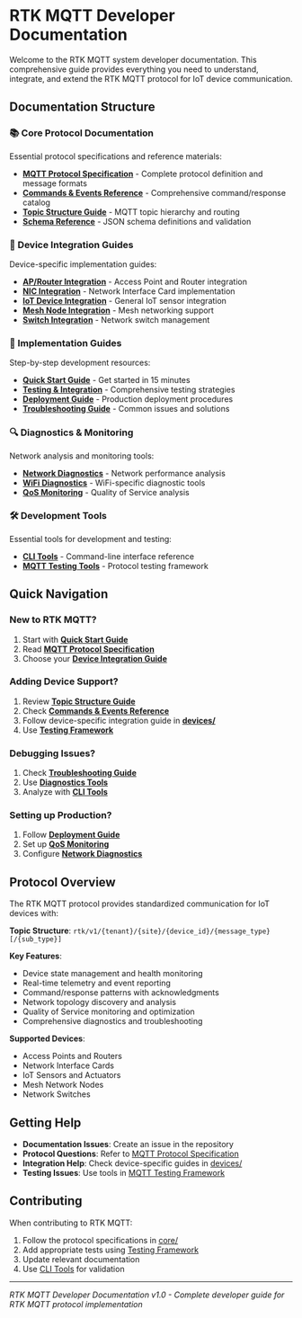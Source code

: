 # RTK MQTT Developer Documentation

Welcome to the RTK MQTT system developer documentation. This comprehensive guide provides everything you need to understand, integrate, and extend the RTK MQTT protocol for IoT device communication.

## Documentation Structure

### 📚 Core Protocol Documentation
Essential protocol specifications and reference materials:

- **[MQTT Protocol Specification](core/MQTT_PROTOCOL_SPEC.md)** - Complete protocol definition and message formats
- **[Commands & Events Reference](core/COMMANDS_EVENTS_REFERENCE.md)** - Comprehensive command/response catalog 
- **[Topic Structure Guide](core/TOPIC_STRUCTURE.md)** - MQTT topic hierarchy and routing
- **[Schema Reference](core/SCHEMA_REFERENCE.md)** - JSON schema definitions and validation

### 🔌 Device Integration Guides
Device-specific implementation guides:

- **[AP/Router Integration](devices/AP_ROUTER_INTEGRATION.md)** - Access Point and Router integration
- **[NIC Integration](devices/NIC_INTEGRATION.md)** - Network Interface Card implementation
- **[IoT Device Integration](devices/IOT_DEVICE_INTEGRATION.md)** - General IoT sensor integration
- **[Mesh Node Integration](devices/MESH_NODE_INTEGRATION.md)** - Mesh networking support
- **[Switch Integration](devices/SWITCH_INTEGRATION.md)** - Network switch management

### 🚀 Implementation Guides
Step-by-step development resources:

- **[Quick Start Guide](guides/QUICK_START_GUIDE.md)** - Get started in 15 minutes
- **[Testing & Integration](guides/TESTING_INTEGRATION.md)** - Comprehensive testing strategies
- **[Deployment Guide](guides/DEPLOYMENT_GUIDE.md)** - Production deployment procedures
- **[Troubleshooting Guide](guides/TROUBLESHOOTING_GUIDE.md)** - Common issues and solutions

### 🔍 Diagnostics & Monitoring
Network analysis and monitoring tools:

- **[Network Diagnostics](diagnostics/NETWORK_DIAGNOSTICS.md)** - Network performance analysis
- **[WiFi Diagnostics](diagnostics/WIFI_DIAGNOSTICS.md)** - WiFi-specific diagnostic tools
- **[QoS Monitoring](diagnostics/QOS_MONITORING.md)** - Quality of Service analysis

### 🛠️ Development Tools
Essential tools for development and testing:

- **[CLI Tools](tools/CLI_TOOLS.md)** - Command-line interface reference
- **[MQTT Testing Tools](tools/MQTT_TESTING_TOOLS.md)** - Protocol testing framework

## Quick Navigation

### New to RTK MQTT?
1. Start with **[Quick Start Guide](guides/QUICK_START_GUIDE.md)**
2. Read **[MQTT Protocol Specification](core/MQTT_PROTOCOL_SPEC.md)**
3. Choose your **[Device Integration Guide](devices/)**

### Adding Device Support?
1. Review **[Topic Structure Guide](core/TOPIC_STRUCTURE.md)**
2. Check **[Commands & Events Reference](core/COMMANDS_EVENTS_REFERENCE.md)**
3. Follow device-specific integration guide in **[devices/](devices/)**
4. Use **[Testing Framework](guides/TESTING_INTEGRATION.md)**

### Debugging Issues?
1. Check **[Troubleshooting Guide](guides/TROUBLESHOOTING_GUIDE.md)**
2. Use **[Diagnostics Tools](diagnostics/)**
3. Analyze with **[CLI Tools](tools/CLI_TOOLS.md)**

### Setting up Production?
1. Follow **[Deployment Guide](guides/DEPLOYMENT_GUIDE.md)**
2. Set up **[QoS Monitoring](diagnostics/QOS_MONITORING.md)**
3. Configure **[Network Diagnostics](diagnostics/NETWORK_DIAGNOSTICS.md)**

## Protocol Overview

The RTK MQTT protocol provides standardized communication for IoT devices with:

**Topic Structure**: `rtk/v1/{tenant}/{site}/{device_id}/{message_type}[/{sub_type}]`

**Key Features**:
- Device state management and health monitoring
- Real-time telemetry and event reporting
- Command/response patterns with acknowledgments
- Network topology discovery and analysis
- Quality of Service monitoring and optimization
- Comprehensive diagnostics and troubleshooting

**Supported Devices**:
- Access Points and Routers
- Network Interface Cards
- IoT Sensors and Actuators
- Mesh Network Nodes
- Network Switches

## Getting Help

- **Documentation Issues**: Create an issue in the repository
- **Protocol Questions**: Refer to [MQTT Protocol Specification](core/MQTT_PROTOCOL_SPEC.md)
- **Integration Help**: Check device-specific guides in [devices/](devices/)
- **Testing Issues**: Use tools in [MQTT Testing Framework](tools/MQTT_TESTING_TOOLS.md)

## Contributing

When contributing to RTK MQTT:

1. Follow the protocol specifications in [core/](core/)
2. Add appropriate tests using [Testing Framework](guides/TESTING_INTEGRATION.md)
3. Update relevant documentation
4. Use [CLI Tools](tools/CLI_TOOLS.md) for validation

---

*RTK MQTT Developer Documentation v1.0 - Complete developer guide for RTK MQTT protocol implementation*